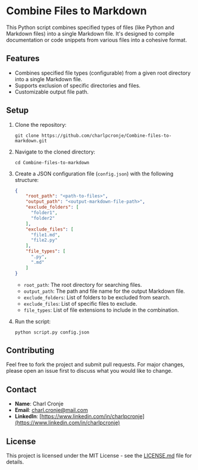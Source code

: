 # Combine Files to Markdown

This Python script combines specified types of files (like Python and Markdown files) into a single Markdown file. It's designed to compile documentation or code snippets from various files into a cohesive format.

## Features

- Combines specified file types (configurable) from a given root directory into a single Markdown file.
- Supports exclusion of specific directories and files.
- Customizable output file path.

## Setup

1. Clone the repository:

    ```
    git clone https://github.com/charlpcronje/Combine-files-to-markdown.git
    ```

2. Navigate to the cloned directory:

    ```
    cd Combine-files-to-markdown
    ```

3. Create a JSON configuration file (`config.json`) with the following structure:

    ```json
    {
        "root_path": "<path-to-files>",
        "output_path": "<output-markdown-file-path>",
        "exclude_folders": [
          "folder1",
          "folder2"
        ],
        "exclude_files": [
          "file1.md",
          "file2.py"
        ],
        "file_types": [
          ".py",
          ".md"
        ]
    }
    ```

    - `root_path`: The root directory for searching files.
    - `output_path`: The path and file name for the output Markdown file.
    - `exclude_folders`: List of folders to be excluded from search.
    - `exclude_files`: List of specific files to exclude.
    - `file_types`: List of file extensions to include in the combination.

4. Run the script:

    ```
    python script.py config.json
    ```

## Contributing

Feel free to fork the project and submit pull requests. For major changes, please open an issue first to discuss what you would like to change.

## Contact

- **Name**: Charl Cronje
- **Email**: [charl.cronje@mail.com](mailto:charl.cronje@mail.com)
- **LinkedIn**: [https://www.linkedin.com/in/charlpcronje](https://www.linkedin.com/in/charlpcronje)

## License

This project is licensed under the MIT License - see the [LICENSE.md](LICENSE.md) file for details.
